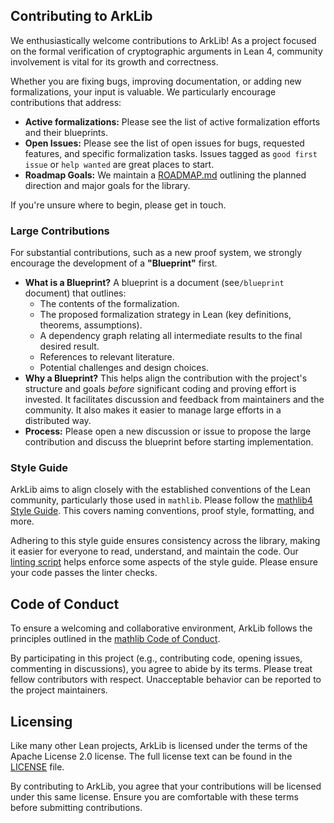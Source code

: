 ## Contributing to ArkLib

We enthusiastically welcome contributions to ArkLib! As a project focused on the formal verification of cryptographic arguments in Lean 4, community involvement is vital for its growth and correctness.

Whether you are fixing bugs, improving documentation, or adding new formalizations, your input is valuable. We particularly encourage contributions that address:

* **Active formalizations:** Please see the list of active formalization efforts and their blueprints.
* **Open Issues:** Please see the list of open issues for bugs, requested features, and specific formalization tasks. Issues tagged as `good first issue` or `help wanted` are great places to start.
* **Roadmap Goals:** We maintain a [ROADMAP.md](ROADMAP.md) outlining the planned direction and major goals for the library. 

If you're unsure where to begin, please get in touch.

### Large Contributions

For substantial contributions, such as a new proof system, we strongly encourage the development of a **"Blueprint"** first.

* **What is a Blueprint?** A blueprint is a document (see`/blueprint` document) that outlines:
    * The contents of the formalization.
    * The proposed formalization strategy in Lean (key definitions, theorems, assumptions).
    * A dependency graph relating all intermediate results to the final desired result.
    * References to relevant literature.
    * Potential challenges and design choices.
* **Why a Blueprint?** This helps align the contribution with the project's structure and goals *before* significant coding and proving effort is invested. It facilitates discussion and feedback from maintainers and the community. It also makes it easier to manage large efforts in a distributed way.
* **Process:** Please open a new discussion or issue to propose the large contribution and discuss the blueprint before starting implementation. 

### Style Guide

ArkLib aims to align closely with the established conventions of the Lean community, particularly those used in `mathlib`.
Please follow the [mathlib4 Style Guide](https://github.com/leanprover-community/mathlib4/blob/master/CONTRIBUTING.md#style-guide-and-conventions).
This covers naming conventions, proof style, formatting, and more.

Adhering to this style guide ensures consistency across the library, making it easier for everyone to read, understand, and maintain the code. Our [linting script](`./scripts/lint-style.sh`) helps enforce some aspects of the style guide. Please ensure your code passes the linter checks.

## Code of Conduct

To ensure a welcoming and collaborative environment, ArkLib follows the principles outlined in the [mathlib Code of Conduct](https://github.com/leanprover-community/mathlib4/blob/master/CODE_OF_CONDUCT.md).

By participating in this project (e.g., contributing code, opening issues, commenting in discussions), you agree to abide by its terms. Please treat fellow contributors with respect. Unacceptable behavior can be reported to the project maintainers.

## Licensing

Like many other Lean projects, ArkLib is licensed under the terms of the Apache License 2.0 license. The full license text can be found in the [LICENSE](LICENSE) file.

By contributing to ArkLib, you agree that your contributions will be licensed under this same license. Ensure you are comfortable with these terms before submitting contributions.